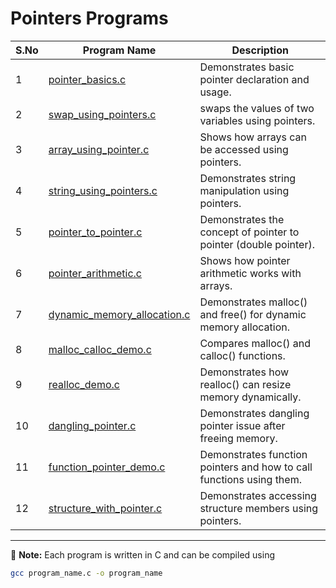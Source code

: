 # Pointers Programs

| S.No | Program Name | Description |
|------|--------------|-------------|
| 1    | [pointer_basics.c](01_pointer_basics.c) | Demonstrates basic pointer declaration and usage. |
| 2    | [swap_using_pointers.c](02_swap_using_pointers.c) | swaps the values of two variables using pointers. |
| 3    | [array_using_pointer.c](03_array_using_pointer.c) | Shows how arrays can be accessed using pointers. |
| 4    | [string_using_pointers.c](04_string_using_pointers.c) | Demonstrates string manipulation using pointers. |
| 5    | [pointer_to_pointer.c](05_pointer_to_pointer.c) | Demonstrates the concept of pointer to pointer (double pointer). |
| 6    | [pointer_arithmetic.c](06_pointer_arithmetic.c) | Shows how pointer arithmetic works with arrays. |
| 7    | [dynamic_memory_allocation.c](07_dynamic_memory_allocation.c) | Demonstrates malloc() and free() for dynamic memory allocation. |
| 8    | [malloc_calloc_demo.c](08_malloc_calloc_demo.c) | Compares malloc() and calloc() functions. |
| 9    | [realloc_demo.c](09_realloc_demo.c) | Demonstrates how realloc() can resize memory dynamically. |
| 10   | [dangling_pointer.c](10_dangling_pointer.c) | Demonstrates dangling pointer issue after freeing memory. |
| 11   | [function_pointer_demo.c](11_function_pointer_demo.c) | Demonstrates function pointers and how to call functions using them. |
| 12   | [structure_with_pointer.c](12_structure_with_pointer.c) | Demonstrates accessing structure members using pointers. |

---

📌 **Note:** Each program is written in C and can be compiled using  
```bash
gcc program_name.c -o program_name

